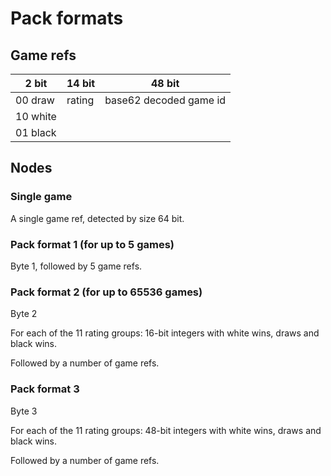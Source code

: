 Pack formats
============

Game refs
---------

2 bit     | 14 bit  | 48 bit
--------- | ------- | -----------------------
00 draw   | rating  | base62 decoded game id
10 white  |         |
01 black  |         |

Nodes
-----

### Single game

A single game ref, detected by size 64 bit.

### Pack format 1 (for up to 5 games)

Byte 1, followed by 5 game refs.

### Pack format 2 (for up to 65536 games)

Byte 2

For each of the 11 rating groups: 16-bit integers with white wins, draws
and black wins.

Followed by a number of game refs.

### Pack format 3

Byte 3

For each of the 11 rating groups: 48-bit integers with white wins, draws
and black wins.

Followed by a number of game refs.
